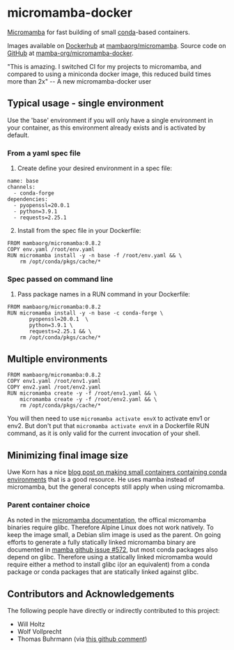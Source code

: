 # micromamba-docker
[Micromamba](https://github.com/mamba-org/mamba#micromamba) for fast building of small [conda](https://docs.conda.io/)-based containers. 

Images available on [Dockerhub](https://hub.docker.com/) at [mambaorg/micromamba](https://hub.docker.com/r/mambaorg/micromamba). Source code on [GitHub](https://github.com/) at [mamba-org/micromamba-docker](https://github.com/mamba-org/micromamba-docker/).

"This is amazing. I switched CI for my projects to micromamba, and compared to using a miniconda docker image, this reduced build times more than 2x" -- A new micromamba-docker user

## Typical usage - single environment

Use the 'base' environment if you will only have a single environment in your container, as this environment already exists and is activated by default.

### From a yaml spec file

1. Create define your desired environment in a spec file:

```
name: base
channels:
  - conda-forge
dependencies:
  - pyopenssl=20.0.1
  - python=3.9.1
  - requests=2.25.1
```

2. Install from the spec file in your Dockerfile:

```
FROM mambaorg/micromamba:0.8.2
COPY env.yaml /root/env.yaml
RUN micromamba install -y -n base -f /root/env.yaml && \
    rm /opt/conda/pkgs/cache/*
```

### Spec passed on command line

1. Pass package names in a RUN command in your Dockerfile:

```
FROM mambaorg/micromamba:0.8.2
RUN micromamba install -y -n base -c conda-forge \
       pyopenssl=20.0.1  \
       python=3.9.1 \
       requests=2.25.1 && \
    rm /opt/conda/pkgs/cache/*

```

## Multiple environments

```
FROM mambaorg/micromamba:0.8.2
COPY env1.yaml /root/env1.yaml
COPY env2.yaml /root/env2.yaml
RUN micromamba create -y -f /root/env1.yaml && \
    micromamba create -y -f /root/env2.yaml && \
    rm /opt/conda/pkgs/cache/*
```

You will then need to use `micromamba activate envX` to activate env1 or env2. But don't put that `micromamba activate envX` in a Dockerfile RUN command, as it is only valid for the current invocation of your shell.


## Minimizing final image size

Uwe Korn has a nice [blog post on making small containers containing conda environments](https://uwekorn.com/2021/03/01/deploying-conda-environments-in-docker-how-to-do-it-right.html) that is a good resource. He uses mamba instead of micromamba, but the general concepts still apply when using micromamba.

### Parent container choice

As noted in the [micromamba documentation](https://github.com/mamba-org/mamba/blob/master/docs/source/micromamba.md#Installation), the offical micromamba binaries require glibc. Therefore Alpine Linux does not work natively. To keep the image small, a Debian slim image is used as the parent. On going efforts to generate a fully statically linked micromamba binary are documented in [mamba github issue #572](https://github.com/mamba-org/mamba/issues/572), but most conda packages also depend on glibc. Therefore using a statically linked micromamba would require either a method to install glibc i(or an equivalent) from a conda package or conda packages that are statically linked against glibc.

## Contributors and Acknowledgements

The following people have directly or indirectly contributed to this project:
* Will Holtz
* Wolf Vollprecht
* Thomas Buhrmann (via [this github comment](https://gist.github.com/wolfv/fe1ea521979973ab1d016d95a589dcde#gistcomment-3525280))
